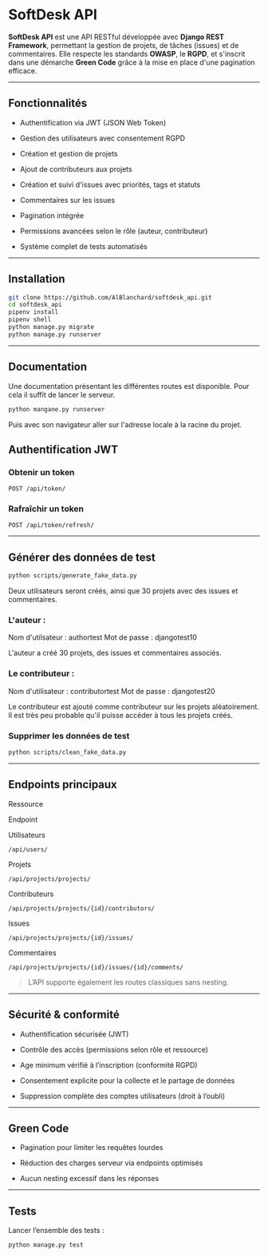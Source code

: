 
# SoftDesk API

**SoftDesk API** est une API RESTful développée avec **Django REST Framework**, permettant la gestion de projets, de tâches (issues) et de commentaires. Elle respecte les standards **OWASP**, le **RGPD**, et s'inscrit dans une démarche **Green Code** grâce à la mise en place d'une pagination efficace.

----------

## Fonctionnalités

-   Authentification via JWT (JSON Web Token)
    
-   Gestion des utilisateurs avec consentement RGPD
    
-   Création et gestion de projets
    
-   Ajout de contributeurs aux projets
    
-   Création et suivi d'issues avec priorités, tags et statuts
    
-   Commentaires sur les issues
    
-   Pagination intégrée
    
-   Permissions avancées selon le rôle (auteur, contributeur)
    
-   Système complet de tests automatisés
    

----------

## Installation

```bash
git clone https://github.com/AlBlanchard/softdesk_api.git
cd softdesk_api
pipenv install
pipenv shell
python manage.py migrate
python manage.py runserver

```

----------

## Documentation

Une documentation présentant les différentes routes est disponible.
Pour cela il suffit de lancer le serveur.

```bash
python mangane.py runserver

```

Puis avec son navigateur aller sur l'adresse locale à la racine du projet.

## Authentification JWT

### Obtenir un token

```
POST /api/token/

```

### Rafraîchir un token

```
POST /api/token/refresh/

```

----------

## Générer des données de test

```bash
python scripts/generate_fake_data.py

```

Deux utilisateurs seront créés, ainsi que 30 projets avec des issues et commentaires.

### L'auteur :

Nom d'utilsateur  :   authortest
Mot de passe      :   djangotest10

L'auteur a créé 30 projets, des issues et commentaires associés.

### Le contributeur :

Nom d'utilisateur :   contributortest
Mot de passe      :   djangotest20

Le contributeur est ajouté comme contributeur sur les projets aléatoirement.
Il est très peu probable qu'il puisse accéder à tous les projets créés. 

### Supprimer les données de test

```bash
python scripts/clean_fake_data.py

```

----------

## Endpoints principaux

Ressource

Endpoint

Utilisateurs

`/api/users/`

Projets

`/api/projects/projects/`

Contributeurs

`/api/projects/projects/{id}/contributors/`

Issues

`/api/projects/projects/{id}/issues/`

Commentaires

`/api/projects/projects/{id}/issues/{id}/comments/`

> L’API supporte également les routes classiques sans nesting.

----------

## Sécurité & conformité

-   Authentification sécurisée (JWT)
    
-   Contrôle des accès (permissions selon rôle et ressource)
    
-   Age minimum vérifié à l’inscription (conformité RGPD)
    
-   Consentement explicite pour la collecte et le partage de données
    
-   Suppression complète des comptes utilisateurs (droit à l’oubli)
    

----------

## Green Code

-   Pagination pour limiter les requêtes lourdes
    
-   Réduction des charges serveur via endpoints optimisés
    
-   Aucun nesting excessif dans les réponses
    

----------

## Tests

Lancer l’ensemble des tests :

```bash
python manage.py test

```